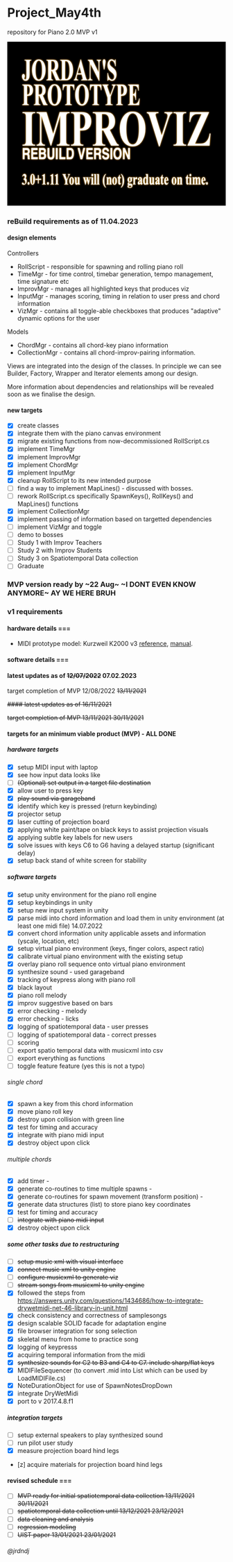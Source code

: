 # Project_May4th
repository for Piano 2.0 MVP v1

<img src="eva-title.png">

### reBuild requirements as of 11.04.2023

#### design elements
Controllers 
 * RollScript - responsible for spawning and rolling piano roll
 * TimeMgr - for time control, timebar generation, tempo management, time signature etc
 * ImprovMgr - manages all highlighted keys that produces viz 
 * InputMgr - manages scoring, timing in relation to user press and chord information
 * VizMgr - contains all toggle-able checkboxes that produces "adaptive" dynamic options for the user

Models
 * ChordMgr - contains all chord-key piano information 
 * CollectionMgr - contains all chord-improv-pairing information. 
 
Views are integrated into the design of the classes. In principle we can see Builder, Factory, Wrapper and Iterator elements among our design. 

More information about dependencies and relationships will be revealed soon as we finalise the design. 

#### new targets 
- [x] create classes
- [x] integrate them with the piano canvas environment
- [x] migrate existing functions from now-decommissioned RollScript.cs
- [x] implement TimeMgr 
- [x] implement ImprovMgr
- [x] implement ChordMgr
- [x] implement InputMgr
- [x] cleanup RollScript to its new intended purpose
- [ ] find a way to implement MapLines() - discussed with bosses. 
- [ ] rework RollScript.cs specifically SpawnKeys(), RollKeys() and MapLines() functions
- [x] implement CollectionMgr
- [x] implement passing of information based on targetted dependencies
- [ ] implement VizMgr and toggle 
- [ ] demo to bosses
- [ ] Study 1 with Improv Teachers
- [ ] Study 2 with Improv Students
- [ ] Study 3 on Spatiotemporal Data collection
- [ ] Graduate
 
### MVP version ready by ~22 Aug~ ~I DONT EVEN KNOW ANYMORE~ AY WE HERE BRUH 

### v1 requirements

#### hardware details ===

- MIDI prototype model: Kurzweil K2000 v3 [reference](https://kurzweil.com/k2000/#faqs), [manual](https://kurzweil.com/wp-content/uploads/2019/10/Setup_Mode.pdf).

#### software details ===

#### latest updates as of ~~12/07/2022~~ 07.02.2023

target completion of MVP 12/08/2022  ~~13/11/2021~~

~~#### latest updates as of 16/11/2021~~

~~target completion of MVP 13/11/2021 30/11/2021~~

#### targets for an minimum viable product (MVP) - ALL DONE

##### hardware targets
- [x] setup MIDI input with laptop
- [x] see how input data looks like
- [ ] ~~\(Optional) set output in a target file destination~~
- [x] allow user to press key
- [x] ~~play sound via garageband~~
- [x] identify which key is pressed (return keybinding) 
- [x] projector setup
- [x] laser cutting of projection board
- [x] applying white paint/tape on black keys to assist projection visuals
- [x] applying subtle key labels for new users
- [x] solve issues with keys C6 to G6 having a delayed startup (significant delay)
- [x] setup back stand of white screen for stability 

##### software targets 
- [x] setup unity environment for the piano roll engine
- [x] setup keybindings in unity
- [x] setup new input system in unity
- [x] parse midi into chord information and load them in unity environment (at least one midi file) 14.07.2022
- [x] convert chord information unity applicable assets and information (yscale, location, etc)
- [x] setup virtual piano environment (keys, finger colors, aspect ratio)
- [x] calibrate virtual piano environment with the existing setup
- [x] overlay piano roll sequence onto virtual piano environment
- [x] synthesize sound - used garageband
- [x] tracking of keypress along with piano roll
- [x] black layout
- [x] piano roll melody
- [x] improv suggestive based on bars
- [x] error checking - melody
- [x] error checking - licks 
- [x] logging of spatiotemporal data - user presses
- [ ] logging of spatiotemporal data - correct presses
- [ ] scoring 
- [ ] export spatio temporal data with musicxml into csv 
- [ ] export everything as functions 
- [ ] toggle feature feature (yes this is not a typo)

###### single chord
- [x] spawn a key from this chord information
- [x] move piano roll key
- [x] destroy upon collision with green line
- [x] test for timing and accuracy 
- [x] integrate with piano midi input
- [x] destroy object upon click

###### multiple chords
- [x] add timer - 
- [x] generate co-routines to time multiple spawns - 
- [x] generate co-routines for spawn movement (transform position) - 
- [x] generate data structures (list) to store piano key coordinates
- [x] test for timing and accuracy 
- [ ] ~~integrate with piano midi input~~
- [x] destroy object upon click

##### some other tasks due to restructuring
- [ ] ~~setup music xml with visual interface~~
- [x] ~~connect music xml to unity engine~~
- [ ] ~~configure musicxml to generate viz~~
- [ ] ~~stream songs from musicxml to unity engine~~
- [x] followed the steps from https://answers.unity.com/questions/1434686/how-to-integrate-drywetmidi-net-46-library-in-unit.html 
- [x] check consistency and correctness of samplesongs
- [x] design scalable SOLID facade for adaptation engine
- [x] file browser integration for song selection
- [x] skeletal menu from home to practice song
- [x] logging of keypresss
- [x] acquiring temporal information from the midi
- [x] ~~synthesize sounds for C2 to B3 and C4 to C7. include sharp/flat keys~~ 
- [x] MIDIFileSequencer (to convert .mid into List<Node> which can be used by LoadMIDIFile.cs)
- [x] NoteDurationObject for use of SpawnNotesDropDown 
- [x] integrate DryWetMidi
- [x] port to v 2017.4.8.f1 

##### integration targets
- [ ] setup external speakers to play synthesized sound
- [ ] run pilot user study 
- [x] measure projection board hind legs
- [z] acquire materials for projection board hind legs 

 
#### revised schedule ===
- [ ] ~~MVP ready for initial spatiotemporal data collection ~~13/11/2021~~ 30/11/2021~~
- [ ] ~~spatiotemporal data collection until ~~13/12/2021~~ 23/12/2021~~
- [ ] ~~data cleaning and analysis~~
- [ ] ~~regression modeling~~
- [ ] ~~UIST paper ~~13/01/2021~~ 23/01/2021~~
  
###### @jrdndj

